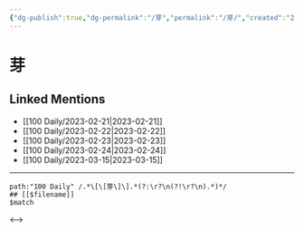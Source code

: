 ```yaml
---
{"dg-publish":true,"dg-permalink":"/芽","permalink":"/芽/","created":"2023-02-22T15:58:23.000+08:00","updated":"2023-02-26T00:50:23.000+08:00"}
---
```


# 芽

## Linked Mentions
- [[100 Daily/2023-02-21\|2023-02-21]]
- [[100 Daily/2023-02-22\|2023-02-22]]
- [[100 Daily/2023-02-23\|2023-02-23]]
- [[100 Daily/2023-02-24\|2023-02-24]]
- [[100 Daily/2023-03-15\|2023-03-15]]


---

```expander
path:"100 Daily" /.*\[\[芽\]\].*(?:\r?\n(?!\r?\n).*)*/
## [[$filename]]
$match
```

<-->